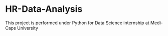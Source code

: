 # HR-Data-Analysis
This project is performed under  Python for Data Science internship at Medi-Caps University
